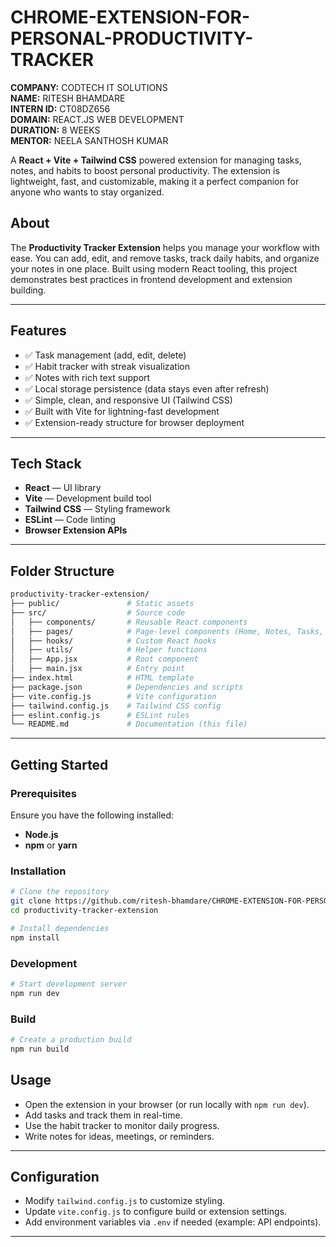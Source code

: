 #  CHROME-EXTENSION-FOR-PERSONAL-PRODUCTIVITY-TRACKER

**COMPANY:** CODTECH IT SOLUTIONS  
**NAME:** RITESH BHAMDARE   
**INTERN ID:** CT08DZ656  
**DOMAIN:** REACT.JS WEB DEVELOPMENT  
**DURATION:** 8 WEEKS  
**MENTOR:** NEELA SANTHOSH KUMAR  


A **React + Vite + Tailwind CSS** powered extension for managing tasks, notes, and habits to boost personal productivity. The extension is lightweight, fast, and customizable, making it a perfect companion for anyone who wants to stay organized.


## About

The **Productivity Tracker Extension** helps you manage your workflow with ease. You can add, edit, and remove tasks, track daily habits, and organize your notes in one place. Built using modern React tooling, this project demonstrates best practices in frontend development and extension building.

---

## Features

* ✅ Task management (add, edit, delete)
* ✅ Habit tracker with streak visualization
* ✅ Notes with rich text support
* ✅ Local storage persistence (data stays even after refresh)
* ✅ Simple, clean, and responsive UI (Tailwind CSS)
* ✅ Built with Vite for lightning-fast development
* ✅ Extension-ready structure for browser deployment

---

## Tech Stack

* **React** — UI library
* **Vite** — Development build tool
* **Tailwind CSS** — Styling framework
* **ESLint** — Code linting
* **Browser Extension APIs**

---

## Folder Structure

```bash
productivity-tracker-extension/
├── public/               # Static assets
├── src/                  # Source code
│   ├── components/       # Reusable React components
│   ├── pages/            # Page-level components (Home, Notes, Tasks, Habits)
│   ├── hooks/            # Custom React hooks
│   ├── utils/            # Helper functions
│   ├── App.jsx           # Root component
│   ├── main.jsx          # Entry point
├── index.html            # HTML template
├── package.json          # Dependencies and scripts
├── vite.config.js        # Vite configuration
├── tailwind.config.js    # Tailwind CSS config
├── eslint.config.js      # ESLint rules
└── README.md             # Documentation (this file)
```

---

## Getting Started

### Prerequisites

Ensure you have the following installed:

* **Node.js** 
* **npm** or **yarn**

### Installation

```bash
# Clone the repository
git clone https://github.com/ritesh-bhamdare/CHROME-EXTENSION-FOR-PERSONAL-PRODUCTIVITY-TRACKER
cd productivity-tracker-extension

# Install dependencies
npm install
```

### Development

```bash
# Start development server
npm run dev
```

### Build

```bash
# Create a production build
npm run build
```

## Usage

* Open the extension in your browser (or run locally with `npm run dev`).
* Add tasks and track them in real-time.
* Use the habit tracker to monitor daily progress.
* Write notes for ideas, meetings, or reminders.

---

## Configuration

* Modify `tailwind.config.js` to customize styling.
* Update `vite.config.js` to configure build or extension settings.
* Add environment variables via `.env` if needed (example: API endpoints).

---

